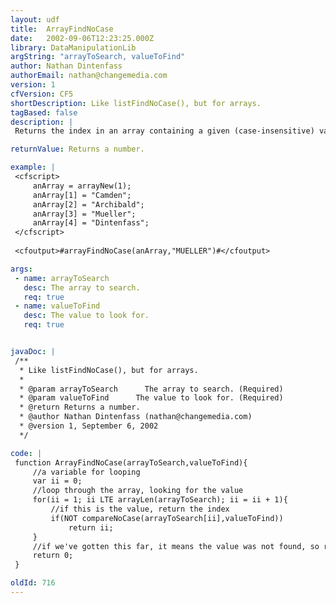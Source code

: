 ```yaml
---
layout: udf
title:  ArrayFindNoCase
date:   2002-09-06T12:23:25.000Z
library: DataManipulationLib
argString: "arrayToSearch, valueToFind"
author: Nathan Dintenfass
authorEmail: nathan@changemedia.com
version: 1
cfVersion: CF5
shortDescription: Like listFindNoCase(), but for arrays.
tagBased: false
description: |
 Returns the index in an array containing a given (case-insensitive) value.  It is analagous to listFind(), but with arrays.  See also arrayFind().

returnValue: Returns a number.

example: |
 <cfscript>
     anArray = arrayNew(1);
     anArray[1] = "Camden";
     anArray[2] = "Archibald";
     anArray[3] = "Mueller";
     anArray[4] = "Dintenfass";
 </cfscript>
 
 <cfoutput>#arrayFindNoCase(anArray,"MUELLER")#</cfoutput>

args:
 - name: arrayToSearch
   desc: The array to search.
   req: true
 - name: valueToFind
   desc: The value to look for.
   req: true


javaDoc: |
 /**
  * Like listFindNoCase(), but for arrays.
  * 
  * @param arrayToSearch      The array to search. (Required)
  * @param valueToFind      The value to look for. (Required)
  * @return Returns a number. 
  * @author Nathan Dintenfass (nathan@changemedia.com) 
  * @version 1, September 6, 2002 
  */

code: |
 function ArrayFindNoCase(arrayToSearch,valueToFind){
     //a variable for looping
     var ii = 0;
     //loop through the array, looking for the value
     for(ii = 1; ii LTE arrayLen(arrayToSearch); ii = ii + 1){
         //if this is the value, return the index
         if(NOT compareNoCase(arrayToSearch[ii],valueToFind))
             return ii;
     }
     //if we've gotten this far, it means the value was not found, so return 0
     return 0;
 }

oldId: 716
---
```


